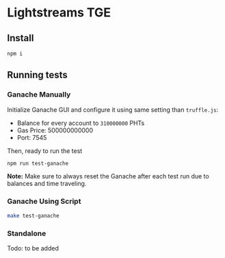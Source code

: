 # Lightstreams TGE

## Install
```bash
npm i
```

## Running tests

### Ganache Manually
Initialize Ganache GUI and configure it using same setting than `truffle.js`:
- Balance for every account to `310000000` PHTs
- Gas Price: 500000000000
- Port: 7545

Then, ready to run the test
```bash
npm run test-ganache
```

**Note:** Make sure to always reset the Ganache after each test run due to balances and time traveling.

### Ganache Using Script
```bash
make test-ganache
```

### Standalone
Todo: to be added